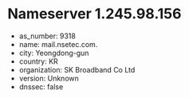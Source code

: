 # Nameserver 1.245.98.156

* as_number: 9318
* name: mail.nsetec.com.
* city: Yeongdong-gun
* country: KR
* organization: SK Broadband Co Ltd
* version: Unknown
* dnssec: false

